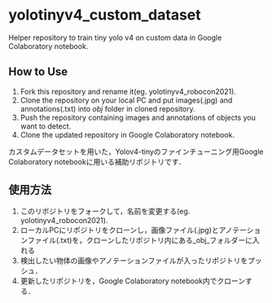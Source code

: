 # yolotinyv4_custom_dataset

Helper repository to train tiny yolo v4 on custom data in Google Colaboratory notebook.

## How to Use
1. Fork this repository and rename it(eg. yolotinyv4_robocon2021).
2. Clone the repository on your local PC and put images(.jpg) and annotations(.txt) into _obj_ folder in cloned repository.
3. Push the repository containing images and annotations of objects you want to detect.
4. Clone the updated repository in Google Colaboratory notebook.

カスタムデータセットを用いた，Yolov4-tinyのファインチューニング用Google Colaboratory notebookに用いる補助リポジトリです．

## 使用方法
1. このリポジトリをフォークして，名前を変更する(eg. yolotinyv4_robocon2021).
2. ローカルPCにリポジトリをクローンし，画像ファイル(.jpg)とアノテーションファイル(.txt)を，クローンしたリポジトリ内にある_obj_フォルダーに入れる
3. 検出したい物体の画像やアノテーションファイルが入ったリポジトリをプッシュ．
4. 更新したリポジトリを，Google Colaboratory notebook内でクローンする．
